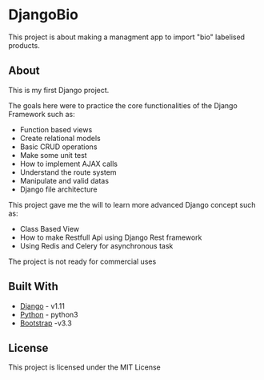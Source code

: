 # DjangoBio

This project is about making a managment app to import "bio" labelised products.

## About

This is my first Django project.

The goals here were to practice the core functionalities of the Django Framework such as:

* Function based views
* Create relational models
* Basic CRUD operations
* Make some unit test
* How to implement AJAX calls
* Understand the route system
* Manipulate and valid datas
* Django file architecture 

This project gave me the will to learn more advanced Django concept such as:

* Class Based View
* How to make Restfull Api using Django Rest framework
* Using Redis and Celery for asynchronous task

The project is not ready for commercial uses

## Built With

* [Django](https://www.djangoproject.com/) - v1.11
* [Python](https://www.python.org/) - python3
* [Bootstrap](https://getbootstrap.com/docs/3.3/) -v3.3

## License

This project is licensed under the MIT License
